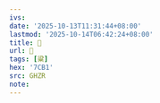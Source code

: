```yaml
---
ivs:
date: '2025-10-13T11:31:44+08:00'
lastmod: '2025-10-14T06:42:24+08:00'
title: 󰪠
url: 󰪠
tags: [粱]
hex: '7CB1'
src: GHZR
note:
---
```

